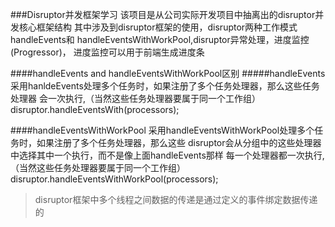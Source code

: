 ###Disruptor并发框架学习
    该项目是从公司实际开发项目中抽离出的disruptor并发核心框架结构
    其中涉及到disruptor框架的使用，disruptor两种工作模式handleEvents和
    handleEventsWithWorkPool,disruptor异常处理，进度监控(Progressor)，
    进度监控可以用于前端生成进度条
    
####handleEvents and handleEventsWithWorkPool区别
#####handleEvents
    采用hanldeEvents处理多个任务时，如果注册了多个任务处理器，那么这些任务处理器
    会一次执行,（当然这些任务处理器要属于同一个工作组）disruptor.handleEventsWith(processors);

####handleEventsWithWorkPool
    采用handleEventsWithWorkPool处理多个任务时，如果注册了多个任务处理器，那么这些
    disruptor会从分组中的这些处理器中选择其中一个执行，而不是像上面handleEvents那样
    每一个处理器都一次执行,（当然这些任务处理器要属于同一个工作组）disruptor.handleEventsWithWorkPool(processors);
    
>disruptor框架中多个线程之间数据的传递是通过定义的事件绑定数据传递的